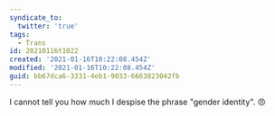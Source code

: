 ```yaml
---
syndicate_to:
  twitter: 'true'
tags:
  - Trans
id: 20210116t1022
created: '2021-01-16T10:22:08.454Z'
modified: '2021-01-16T10:22:08.454Z'
guid: bb67dca6-3331-4eb1-9033-6663823042fb
---
```

I cannot tell you how much I despise the phrase "gender identity". 😠

